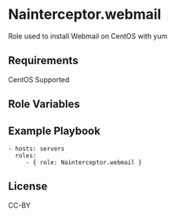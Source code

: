 Nainterceptor.webmail
====================

Role used to install Webmail on CentOS with yum

Requirements
------------

CentOS Supported

Role Variables
--------------

Example Playbook
----------------

    - hosts: servers
      roles:
         - { role: Nainterceptor.webmail }

License
-------

CC-BY
